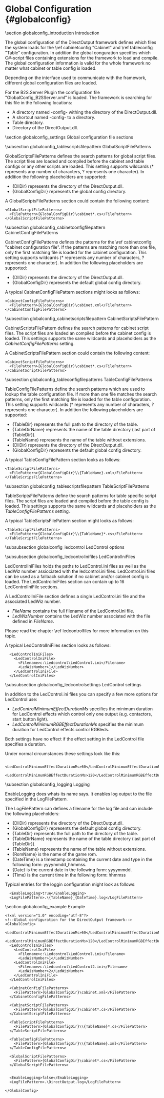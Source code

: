 ﻿Global Configuration {#globalconfig}
====================

\section globalconfig_introduction Introduction

The global configuration of the DirectOutput framework defines which files the system loads for the \ref cabinetconfig "Cabinet" and \ref tableconfig "Table" configuration. In addition the global conguration specifies which C#-script files containing extensions for the framework to load and compile. The global configuration information is valid for the whole framework no matter what cabinet or table config is loaded.

Depending on the interface used to communicate with the framework, different global configuration files are loaded. 

For the B2S.Server Plugin the configuration file "GlobalConfig_B2SServer.xml" is loaded. The framework is searching for this file in the following locations:

- A directory named -config- withing the directory of the DirectOutput.dll.
- A shortcut named -config- to a directory. 
- Table directory.
- Directory of the DirectOutput.dll.

\section globalconfig_settings Global configuration file sections

\subsection globalconfig_tablescriptsfilepattern GlobalScriptFilePatterns

GlobalScriptsFilePatterns defines the search patterns for global script files. The script files are loaded and compiled before the cabinet and table configs or any other scripts are loaded. 
This setting supports wildcards (* represents any number of characters, ? represents one character). In addition the following placeholders are supported:

* {DllDir} represents the directory of the DirectOutput.dll.
* {GlobalConfigDir} represents the global config directory.

A GlobalScriptsFilePatterns section could contain the following content:

~~~~~~~~~~~~~{.xml}
<GlobalScriptFilePatterns>
  <FilePattern>{GlobalConfigDir}\cabinet*.cs</FilePattern>
</GlobalScriptFilePatterns>
~~~~~~~~~~~~~


\subsection globalconfig_cabinetconfigfilepattern CabinetConfigFilePatterns

CabinetConfigFilePatterns defines the patterns for the \ref cabinetconfig "cabinet configuration file". If the patterns are matching more than one file, only the first matching file is loaded for the cabinet configuration.
This setting supports wildcards (* represents any number of characters, ? represents one character). In addition the following placeholders are supported:

* {DllDir} represents the directory of the DirectOutput.dll.
* {GlobalConfigDir} represents the default global config directory.

A typical CabinetConfigFilePattern sections might looks as follows:

~~~~~~~~~~~~~{.xml}
<CabinetConfigFilePatterns>
  <FilePattern>{GlobalConfigDir}\cabinet.xml</FilePattern>
</CabinetConfigFilePatterns>
~~~~~~~~~~~~~

\subsection globalconfig_cabinetscriptsfilepattern CabinetScriptsFilePattern

CabinetScriptsFilePattern defines the search patterns for cabinet script files. The script files are loaded an compiled before the cabinet config is loaded. This settings supports the same wildcards and placeholders as the _CabinetConfigFilePatterns_ setting.

A CabinetScriptsFilePattern section could contain the following content:

~~~~~~~~~~~~~{.xml}
<CabinetScriptFilePatterns>
  <FilePattern>{GlobalConfigDir}\cabinet*.cs</FilePattern>
</CabinetScriptFilePatterns>
~~~~~~~~~~~~~


\subsection globalconfig_tableconfigfilepatterns TableConfigFilePatterns

TableConfigFilePatterns define the search patterns which are used to lookup the table configuration file. If more than one file matches the search patterns, only the first matching file is loaded for the table configuration.
This setting supports wildcards (* represents any number of characters, ? represents one character). In addition the following placeholders are supported:

* {TableDir} represents the full path to the directory of the table.
* {TableDirName} represents the name of the table directory (last part of {TableDir}).
* {TableName} represents the name of the table without extensions.
* {DllDir} represents the directory of the DirectOutput.dll.
* {GlobalConfigDir} represents the default global config directory.

A typical TableConfigFilePattern section looks as follows:

~~~~~~~~~~~~~{.xml}
<TableScriptFilePatterns>
  <FilePattern>{GlobalConfigDir}\\{TableName}.xml</FilePattern>
</TableScripsFilePatterns>
~~~~~~~~~~~~~


\subsection globalconfig_tablescriptsfilepattern TableScriptFilePatterns

TableScriptsFilePatterns define the search patterns for table specific script files. The script files are loaded and compiled before the table config is loaded. This settings supports the same wildcards and placeholders as the _TableConfigFilePatterns_ setting.

A typical TableScriptsFilePattern section might looks as follows:

~~~~~~~~~~~~~{.xml}
<TableScriptFilePatterns>
  <FilePattern>{GlobalConfigDir}\\{TableName}*.cs</FilePattern>
</TableScriptFilePatterns>
~~~~~~~~~~~~~

\subsubsection globalconfig_ledcontrol LedControl options

\subsubsection globalconfig_ledcontrolinifiles LedControlIniFiles

LedControlIniFiles holds the paths to LedControl.ini files as well as the LedWiz number assiociated with the ledcontrol.ini files. LedControl.ini files can be used as a fallback solution if no cabinet and/or cabinet config is loaded. The LedControlIniFiles section can contain up to 16 LedControlIniFile sections.

A LedControlIniFile section defines a single LedControl.ini file and the associated LedWiz number.

* _FileName_ contains the full filename of the LedControl.ini file.
* _LedWizNumber_ contains the LedWiz number associated with the file defined in _FileName_.

Please read the chapter \ref ledcontrolfiles for more information on this topic.

A typical LedControlIniFiles section looks as follows:

~~~~~~~~~~~~~{.xml}
  <LedControlIniFiles>
    <LedControlIniFile>
      <Filename>c:\Ledcontrol\LedControl.ini</Filename>
      <LedWizNumber>1</LedWizNumber>
    </LedControlIniFile>
  </LedControlIniFiles>
~~~~~~~~~~~~~

\subsubsection globalconfig_ledcontrolsettings LedControl settings

In addition to the LedControl.ini files you can specify a few more options for LedControl use:

* _LedControlMinimumEffectDurationMs_ specifies the minimum duration for LedControl effects which control only one output (e.g. contactors, start button light).  
* _LedControlMinimumRGBEffectDurationMs_ specifies the minimum duration for LedControl effects control RGBleds. 

Both settings have no effect if the effect setting in the LedControl file specifies a duration.

Under normal circumstances these settings look like this:

~~~~~~~~~~~~~{.xml}
  <LedControlMinimumEffectDurationMs>60</LedControlMinimumEffectDurationMs>
  <LedControlMinimumRGBEffectDurationMs>120</LedControlMinimumRGBEffectDurationMs>
~~~~~~~~~~~~~

\subsection globalconfig_logging Logging

EnableLogging does whats its name says. It enables log output to the file specified in the LogFilePattern.

The LogFilePattern can defines a filename for the log file and can include the following placeholders:

* {DllDir} represents the directory of the DirectOutput.dll.
* {GlobalConfigDir} represents the default global config directory.
* {TableDir} represents the full path to the directory of the table.
* {TableDirName} represents the name of the table directory (last part of {TableDir}).
* {TableName} represents the name of the table without extensions.
* {RomName} is the name of the game rom.
* {DateTime} is a timestamp containing the current date and type in the following form: yyyymmdd_hhmmss.
* {Date} is the current date in the following form: yyyymmdd.
* {Time} is the current time in the following form: hhmmss

Typical entries for the loggin configuration might look as follows:

~~~~~~~~~~~~~{.xml}
  <EnableLogging>true</EnableLogging>
  <LogFilePattern>.\{TableName}_{DateTime}.log</LogFilePattern>
~~~~~~~~~~~~~

\section globalconfig_example Example


~~~~~~~~~~~~~{.xml}
<?xml version="1.0" encoding="utf-8"?>
<!--Global configuration for the DirectOutput framework-->
<GlobalConfig>
  <LedControlMinimumEffectDurationMs>60</LedControlMinimumEffectDurationMs>
  <LedControlMinimumRGBEffectDurationMs>120</LedControlMinimumRGBEffectDurationMs>
  <LedControlIniFiles>
    <LedControlIniFile>
      <Filename>c:\Ledcontrol\LedControl.ini</Filename>
      <LedWizNumber>1</LedWizNumber>
    <LedControlIniFile>
      <Filename>c:\Ledcontrol\LedControl2.ini</Filename>
      <LedWizNumber>2</LedWizNumber>
    </LedControlIniFile>
  </LedControlIniFiles>
  
  <CabinetConfigFilePatterns>
    <FilePattern>{GlobalConfigDir}\cabinet.xml</FilePattern>
  </CabinetConfigFilePatterns>
  
  <CabinetScriptFilePatterns>
    <FilePattern>{GlobalConfigDir}\cabinet*.cs</FilePattern>
  </CabinetScriptFilePatterns>
  
  <TableScriptFilePatterns>
    <FilePattern>{GlobalConfigDir}\\{TableName}*.cs</FilePattern>
  </TableScriptFilePatterns>
  
  <TableConfigFilePatterns>
    <FilePattern>{GlobalConfigDir}\\{TableName}.xml</FilePattern>
  </TableConfigFilePatterns>
  
  <GlobalScriptFilePatterns>
    <FilePattern>{GlobalConfigDir}\cabinet*.cs</FilePattern>
  </GlobalScriptFilePatterns>

  
  <EnableLogging>false</EnableLogging>
  <LogFilePattern>.\DirectOutput.log</LogFilePattern>

</GlobalConfig>

~~~~~~~~~~~~~

